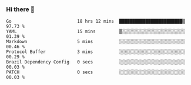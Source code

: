 ### Hi there 👋

<!--
**yeya24/yeya24** is a ✨ _special_ ✨ repository because its `README.md` (this file) appears on your GitHub profile.

Here are some ideas to get you started:

- 🔭 I’m currently working on ...
- 🌱 I’m currently learning ...
- 👯 I’m looking to collaborate on ...
- 🤔 I’m looking for help with ...
- 💬 Ask me about ...
- 📫 How to reach me: ...
- 😄 Pronouns: ...
- ⚡ Fun fact: ...
-->

<!--START_SECTION:waka-->

```text
Go                         18 hrs 12 mins  ████████████████████████▒   97.73 %
YAML                       15 mins         ▒░░░░░░░░░░░░░░░░░░░░░░░░   01.39 %
Markdown                   5 mins          ░░░░░░░░░░░░░░░░░░░░░░░░░   00.46 %
Protocol Buffer            3 mins          ░░░░░░░░░░░░░░░░░░░░░░░░░   00.29 %
Brazil Dependency Config   0 secs          ░░░░░░░░░░░░░░░░░░░░░░░░░   00.03 %
PATCH                      0 secs          ░░░░░░░░░░░░░░░░░░░░░░░░░   00.03 %
```

<!--END_SECTION:waka-->
